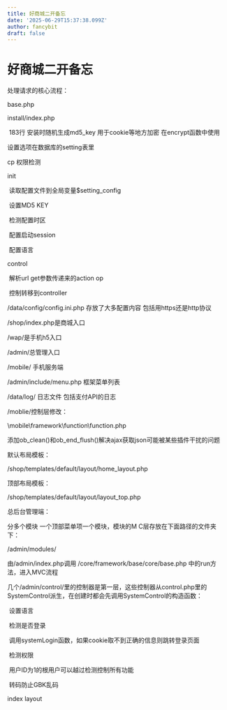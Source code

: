 ```yaml
---
title: 好商城二开备忘
date: '2025-06-29T15:37:38.099Z'
author: fancybit
draft: false
---
```

<div class="header"><h1 class="single-title animate__animated animate__pulse animate__faster">好商城二开备忘</h1></div>

<div class="content" id="content"><p>处理请求的核心流程：</p><p>base.php</p><!-- raw HTML omitted --><p>install/index.php</p><p>&nbsp;183行 安装时随机生成md5_key 用于cookie等地方加密 在encrypt函数中使用</p><p>设置选项在数据库的setting表里</p><p>cp 权限检测</p><p>init</p><p>&nbsp;读取配置文件到全局变量$setting_config</p><p>&nbsp;设置MD5 KEY</p><p>&nbsp;检测配置时区</p><p>&nbsp;配置启动session</p><p>&nbsp;配置语言</p><p>control&nbsp;</p><p>&nbsp;解析url get参数传递来的action op&nbsp;</p><p>&nbsp;控制转移到controller</p><p>/data/config/config.ini.php 存放了大多配置内容 包括用https还是http协议</p><p>/shop/index.php是商城入口</p><p>/wap/是手机h5入口</p><p>/admin/总管理入口</p><p>/mobile/ 手机服务端</p><p>/admin/include/menu.php 框架菜单列表</p><p>/data/log/ 日志文件 包括支付API的日志</p><p>/moblie/控制层修改：</p><p>\mobile\framework\function\function.php</p><!-- raw HTML omitted --><p>添加ob_clean()和ob_end_flush()解决ajax获取json可能被某些插件干扰的问题</p><p>默认布局模板：</p><p>/shop/templates/default/layout/home_layout.php</p><p>顶部布局模板：</p><p>/shop/templates/default/layout/layout_top.php</p><p>总后台管理端：</p><p>分多个模块 一个顶部菜单项一个模块，模块的M C层存放在下面路径的文件夹下：</p><p>/admin/modules/</p><p>由/admin/index.php调用 /core/framework/base/core/base.php 中的run方法，进入MVC流程</p><p>几个/admin/control/里的控制器是第一层，这些控制器从control.php里的SystemControl派生，在创建时都会先调用SystemControl的构造函数：</p><p>&nbsp;设置语言</p><p>&nbsp;检测是否登录</p><p>&nbsp;调用systemLogin函数，如果cookie取不到正确的信息则跳转登录页面</p><p>&nbsp;检测权限</p><p>&nbsp;用户ID为1的根用户可以越过检测控制所有功能</p><p>&nbsp;转码防止GBK乱码</p><p></p><p>index layout</p><!-- raw HTML omitted --></div>

